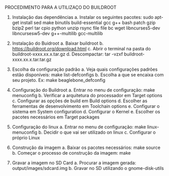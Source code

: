 PROCEDIMENTO PARA A UTILIZAÇO DO BUILDROOT

1. Instalação das dependências
	a. Instalar os seguintes pacotes:
		sudo apt-get install sed make binutils build-essential gcc g++ bash patch gzip bzip2 perl tar cpio python unzip rsync file file bc wget libncurses5-dev libncursesw5-dev g++-multilib gcc-multilib 

2. Instalação do Buidroot
	a. Baixar buildroot
	b. https://buildroot.org/download.html
	c. Abrir o terminal na pasta do buildroot-xxxx.xx.x.tar.gz
	d. Descompactar:
		tar -vzxf buildroot-xxxx.xx.x.tar.tar.gz

3. Escolha da configuração padrão
	a. Veja quais configurações padrões estão disponíveis:
		make list-defconfigs
	b. Escolha a que se encaixa com seu projeto. Ex:
		make beaglebone_defconfig

4. Configuração do Buildroot
	a. Entrar no menu de configuração:
		make menuconfig
	b. Verificar a arquitetura do processador em Target options
	c. Configurar as opções de build em Build options
	d. Escolher as ferramentas de desenvolvimento em Toolchain options
	e. Configurar o sistema em System configuration
	d. Configurar o Kernel
	e. Escolher os pacotes necessários em Target packages

5. Configuração do linux
	a. Entrar no menu de configuração:
		make linux-menuconfig
	b. Decidir o que vai ser utilizado on linux
	c. Configurar o próprio Linux

6. Construção da imagem
	a. Baixar os pacotes necessários:
		make source
	b. Começar o processo de construção da imagem:
		make

7. Gravar a imagem no SD Card
	a. Procurar a imagem gerada:
		output/images/sdcard.img
	b. Gravar no SD utilizando o gnome-disk-utils
 
